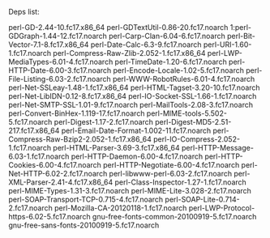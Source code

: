 Deps list:

perl-GD-2.44-10.fc17.x86_64
perl-GDTextUtil-0.86-20.fc17.noarch
1:perl-GDGraph-1.44-12.fc17.noarch
perl-Carp-Clan-6.04-6.fc17.noarch
perl-Bit-Vector-7.1-8.fc17.x86_64
perl-Date-Calc-6.3-9.fc17.noarch
perl-URI-1.60-1.fc17.noarch
perl-Compress-Raw-Zlib-2.052-1.fc17.x86_64
perl-LWP-MediaTypes-6.01-4.fc17.noarch
perl-TimeDate-1.20-6.fc17.noarch
perl-HTTP-Date-6.00-3.fc17.noarch
perl-Encode-Locale-1.02-5.fc17.noarch
perl-File-Listing-6.03-2.fc17.noarch
perl-WWW-RobotRules-6.01-4.fc17.noarch
perl-Net-SSLeay-1.48-1.fc17.x86_64
perl-HTML-Tagset-3.20-10.fc17.noarch
perl-Net-LibIDN-0.12-8.fc17.x86_64
perl-IO-Socket-SSL-1.66-1.fc17.noarch
perl-Net-SMTP-SSL-1.01-9.fc17.noarch
perl-MailTools-2.08-3.fc17.noarch
perl-Convert-BinHex-1.119-17.fc17.noarch
perl-MIME-tools-5.502-5.fc17.noarch
perl-Digest-1.17-2.fc17.noarch
perl-Digest-MD5-2.51-217.fc17.x86_64
perl-Email-Date-Format-1.002-11.fc17.noarch
perl-Compress-Raw-Bzip2-2.052-1.fc17.x86_64
perl-IO-Compress-2.052-1.fc17.noarch
perl-HTML-Parser-3.69-3.fc17.x86_64
perl-HTTP-Message-6.03-1.fc17.noarch
perl-HTTP-Daemon-6.00-4.fc17.noarch
perl-HTTP-Cookies-6.00-4.fc17.noarch
perl-HTTP-Negotiate-6.00-4.fc17.noarch
perl-Net-HTTP-6.02-2.fc17.noarch
perl-libwww-perl-6.03-2.fc17.noarch
perl-XML-Parser-2.41-4.fc17.x86_64
perl-Class-Inspector-1.27-1.fc17.noarch
perl-MIME-Types-1.31-3.fc17.noarch
perl-MIME-Lite-3.028-2.fc17.noarch
perl-SOAP-Transport-TCP-0.715-4.fc17.noarch
perl-SOAP-Lite-0.714-2.fc17.noarch
perl-Mozilla-CA-20120118-1.fc17.noarch
perl-LWP-Protocol-https-6.02-5.fc17.noarch
gnu-free-fonts-common-20100919-5.fc17.noarch
gnu-free-sans-fonts-20100919-5.fc17.noarch

